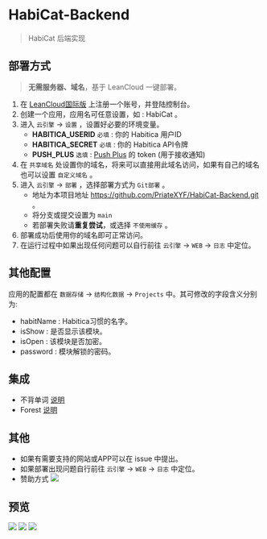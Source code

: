 # HabiCat-Backend

> HabiCat 后端实现

## 部署方式

> **无需服务器、域名**，基于 LeanCloud 一键部署。

1. 在 [LeanCloud国际版](https://leancloud.app) 上注册一个账号，并登陆控制台。
2. 创建一个应用，应用名可任意设置，如 : HabiCat 。
3. 进入 `云引擎` ->  `设置` ，设置好必要的环境变量。
    * **HABITICA_USERID** `必填` : 你的 Habitica 用户ID
    * **HABITICA_SECRET** `必填` : 你的 Habitica API令牌
    * **PUSH_PLUS** `选填` : [Push Plus](http://www.pushplus.plus/) 的 token (用于接收通知)
4. 在 `共享域名` 处设置你的域名，将来可以直接用此域名访问，如果有自己的域名也可以设置 `自定义域名` 。
5. 进入 `云引擎` ->  `部署` ，选择部署方式为 `Git部署` 。
    * 地址为本项目地址 https://github.com/PriateXYF/HabiCat-Backend.git 。
    * 将分支或提交设置为 `main`
    * 若部署失败请**重复尝试**，或选择 `不使用缓存` 。
6. 部署成功后使用你的域名即可正常访问。
7. 在运行过程中如果出现任何问题可以自行前往 `云引擎` -> `WEB` -> `日志` 中定位。

## 其他配置

应用的配置都在 `数据存储` -> `结构化数据` -> `Projects` 中。其可修改的字段含义分别为:

* habitName : Habitica习惯的名字。
* isShow : 是否显示该模块。
* isOpen : 该模块是否加密。
* password : 模块解锁的密码。

## 集成

* 不背单词 [说明](docs/bbdc.md)
* Forest [说明](docs/forest.md)

## 其他

* 如果有需要支持的网站或APP可以在 issue 中提出。
* 如果部署出现问题自行前往 `云引擎` -> `WEB` -> `日志` 中定位。
* 赞助方式 [![](https://donate.virts.app/images/pay/all.jpg)](https://donate.virts.app)

## 预览

![](https://p0.meituan.net/dpgroup/53b8c5f7876cc73d2c6882b8bc85405a185033.png)
![](https://p0.meituan.net/dpgroup/d425fe6b248a70a988a4d6340cfe227d273651.png)
![](https://p1.meituan.net/dpgroup/bf49e29871562693cfc0dbbfc64e7c39259524.png)